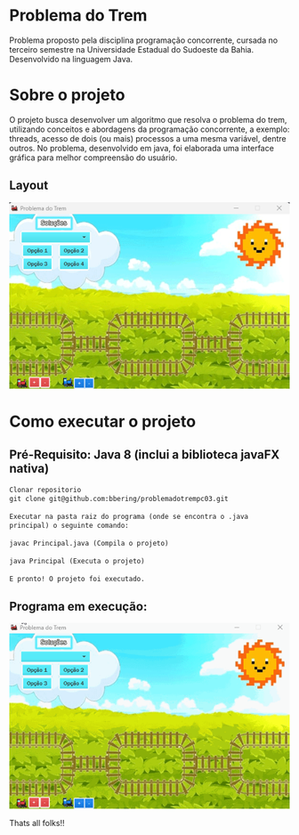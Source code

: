 # Problema do Trem
Problema proposto pela disciplina programação concorrente, cursada no terceiro semestre na Universidade Estadual do Sudoeste da Bahia. Desenvolvido na linguagem Java.

# Sobre o projeto
O projeto busca desenvolver um algoritmo que resolva o problema do trem, utilizando conceitos e abordagens da programação concorrente, a exemplo: threads, acesso de dois (ou mais) processos a uma mesma variável, dentre outros. No problema, desenvolvido em java, foi elaborada uma interface gráfica para melhor compreensão do usuário.

## Layout
![Layout](https://github.com/bbering/problemadotrempc03/blob/main/assets/layout.png)

# Como executar o projeto
## Pré-Requisito: Java 8 (inclui a biblioteca javaFX nativa)

```
Clonar repositorio
git clone git@github.com:bbering/problemadotrempc03.git

Executar na pasta raiz do programa (onde se encontra o .java principal) o seguinte comando:

javac Principal.java (Compila o projeto)

java Principal (Executa o projeto)

E pronto! O projeto foi executado.

```

## Programa em execução: 
![Execução](https://github.com/bbering/problemadotrempc03/blob/main/assets/executionGif20FPS.gif)

Thats all folks!!
